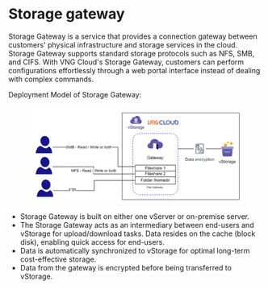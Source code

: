 # Storage gateway

Storage Gateway is a service that provides a connection gateway between customers' physical infrastructure and storage services in the cloud. Storage Gateway supports standard storage protocols such as NFS, SMB, and CIFS. With VNG Cloud's Storage Gateway, customers can perform configurations effortlessly through a web portal interface instead of dealing with complex commands.

Deployment Model of Storage Gateway:

<figure><img src="../../../../.gitbook/assets/image (29) (1) (1) (1) (1) (1) (1) (1) (1).png" alt=""><figcaption></figcaption></figure>

* Storage Gateway is built on either one vServer or on-premise server.
* The Storage Gateway acts as an intermediary between end-users and vStorage for upload/download tasks. Data resides on the cache (block disk), enabling quick access for end-users.
* Data is automatically synchronized to vStorage for optimal long-term cost-effective storage.
* Data from the gateway is encrypted before being transferred to vStorage.
